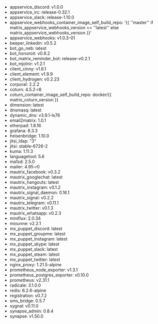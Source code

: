 * appservice_discord: v1.0.0
* appservice_irc: release-0.32.1
* appservice_slack: release-1.10.0
* appservice_webhooks_container_image_self_build_repo: '{{ ''master'' if matrix_appservice_webhooks_version == ''latest'' else matrix_appservice_webhooks_version }}'
* appservice_webhooks: v1.0.3-01
* beeper_linkedin: v0.5.2
* bot_go_neb: latest
* bot_honoroit: v0.9.2
* bot_matrix_reminder_bot: release-v0.2.1
* bot_mjolnir: v1.2.1
* client_cinny: v1.6.1
* client_element: v1.9.9
* client_hydrogen: v0.2.23
* corporal: 2.2.2
* coturn: 4.5.2-r8
* coturn_container_image_self_build_repo: docker/{{ matrix_coturn_version }}
* dimension: latest
* dnsmasq: latest
* dynamic_dns: v3.9.1-ls76
* email2matrix: 1.0.1
* etherpad: 1.8.16
* grafana: 8.3.3
* heisenbridge: 1.10.0
* jitsi_ldap: "3"
* jitsi: stable-6726-2
* kuma: 1.11.3
* languagetool: 5.6
* ma1sd: 2.5.0
* mailer: 4.95-r0
* mautrix_facebook: v0.3.2
* mautrix_googlechat: latest
* mautrix_hangouts: latest
* mautrix_instagram: v0.1.2
* mautrix_signal_daemon: 0.16.1
* mautrix_signal: v0.2.2
* mautrix_telegram: v0.11.1
* mautrix_twitter: v0.1.3
* mautrix_whatsapp: v0.2.3
* miniflux: 2.0.34
* miounne: v2.2.1
* mx_puppet_discord: latest
* mx_puppet_groupme: latest
* mx_puppet_instagram: latest
* mx_puppet_skype: latest
* mx_puppet_slack: latest
* mx_puppet_steam: latest
* mx_puppet_twitter: latest
* nginx_proxy: 1.21.5-alpine
* prometheus_node_exporter: v1.3.1
* prometheus_postgres_exporter: v0.10.0
* prometheus: v2.31.1
* radicale: 3.1.0.0
* redis: 6.2.6-alpine
* registration: v0.7.2
* sms_bridge: 0.5.7
* sygnal: v0.11.0
* synapse_admin: 0.8.4
* synapse: v1.50.0
